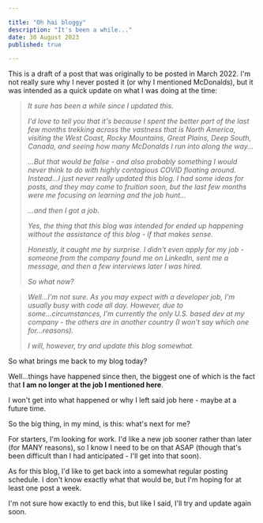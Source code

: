 ```yaml
---

title: "Oh hai bloggy"
description: "It's been a while..."
date: 30 August 2023
published: true

---
```


This is a draft of a post that was originally to be posted in March 2022. I'm not really sure why I never posted it (or why I mentioned McDonalds), but it was intended as a quick update on what I was doing at the time:

> *It sure has been a while since I updated this.*
>
> *I'd love to tell you that it's because I spent the better part of the last few months trekking across the vastness that is North America, visiting the West Coast, Rocky Mountains, Great Plains, Deep South, Canada, and seeing how many McDonalds I run into along the way...*
>
> *...But that would be false - and also probably something I would never think to do with highly contagious COVID floating around. Instead...I just never really updated this blog. I had some ideas for posts, and they may come to fruition soon, but the last few months were me focusing on learning and the job hunt...*
> 
> *...and then I got a job.*
>
> *Yes, the thing that this blog was intended for ended up happening without the assistance of this blog - if that makes sense.*
>
> *Honestly, it caught me by surprise. I didn't even apply for my job - someone from the company found me on LinkedIn, sent me a message, and then a few interviews later I was hired.*
>
> *So what now?*

> *Well...I'm not sure. As you may expect with a developer job, I'm usually busy with code all day. However, due to some...circumstances, I'm currently the only U.S. based dev at my company - the others are in another country (I won't say which one for...reasons).*
> 
> *I will, however, try and update this blog somewhat.*

So what brings me back to my blog today?

Well...things have happened since then, the biggest one of which is the fact that __I am no longer at the job I mentioned here__.

I won't get into what happened or why I left said job here - maybe at a future time.

So the big thing, in my mind, is this: what's next for me? 

For starters, I'm looking for work. I'd like a new job sooner rather than later (for MANY reasons), so I know I need to be on that ASAP (though that's been difficult than I had anticipated - I'll get into that soon).

As for this blog, I'd like to get back into a somewhat regular posting schedule. I don't know exactly what that would be, but I'm hoping for at least one post a week.

I'm not sure how exactly to end this, but like I said, I'll try and update again soon.